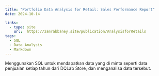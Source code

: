 ```yaml
---
title: "Portfolio Data Analysis for Retail: Sales Performance Report"
date: 2024-10-14

links:
  - type: site
    url:  https://zamrabbaney.site/publication/AnalysisforRetails
tags:
  - SQL
  - Data Analysis
  - Markdown
---
```


Menggunakan SQL untuk mendapatkan data yang di minta seperti data penjualan setiap tahun dari DQLab Store, dan menganalisa data tersebut. 

<!--more-->
